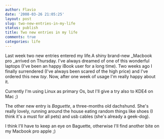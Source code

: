 ```yaml
---
author: Flavio
date: '2008-03-26 21:05:25'
layout: post
slug: two-new-entries-in-my-life
status: publish
title: Two new entries in my life
comments: true
categories: life
---
```


Last week two new entries entered my life.A shiny brand-new _Macbook pro
_arrived on Thursday. I've always dreamed of one of this wonderful laptops
(I've been an happy iBook user for a long time). Two weeks ago I finally
surrendered (I've always been scared of the high price) and I've ordered this
new _toy_. Now, after one week of usage I'm really happy about it.

Currently I'm using Linux as primary Os, but I'll give a try also to KDE4 on
Mac ;)

The other new entry is _Baguette_, a three-months old dachshund. She's really
lovely, running around the house eating random things like shoes (I think it's
a must for all pets) and usb cables (she's already a geek-dog).

I think I'll have to keep an eye on Baguette, otherwise I'll find another bite
on my Macbook pro apple ;)
